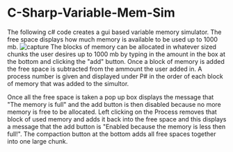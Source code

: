 # C-Sharp-Variable-Mem-Sim

The following c# code creates a gui based variable memory simulator. The free space displays how much memory is available to be used up to 1000 mb. 
![capture](https://user-images.githubusercontent.com/35905246/44883775-4c453800-ac86-11e8-9357-42b354f3d290.PNG)
The blocks of memory can be allocated in whatever sized chunks the user desires up to 1000 mb by typing in the amount in the box at the bottom and clicking the "add" button. Once a block of memory is added the free space is subtracted from the ammount the user added in. A process number is given and displayed under P# in the order of each block of memory that was added to the simultor.


Once all the free space is taken a pop up box displays the message that "The memory is full" and the add button is then disabled because no more memory is free to be allocated. Left clicking on the Process removes that block of used memory and adds it back into the free space and this displays a message that the add button is "Enabled because the memory is less then full!". The compaction button at the bottom adds all free spaces together into one large chunk.


